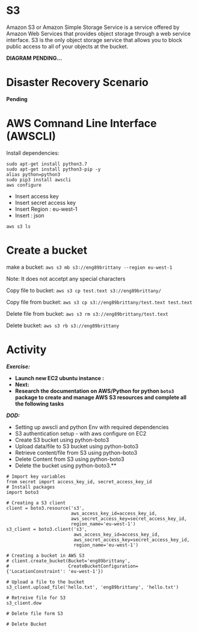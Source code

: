 # S3
Amazon S3 or Amazon Simple Storage Service is a service offered by Amazon Web Services that provides object storage through a web service interface. S3 is the only object storage service that allows you to block public access to all of your objects at the bucket.


**DIAGRAM PENDING...**

# Disaster Recovery Scenario

**Pending**

# AWS Comnand Line Interface (AWSCLI)

Install dependencies:
```
sudo apt-get install python3.7 
sudo apt-get install python3-pip -y 
alias python=python3
sudo pip3 install awscli
aws configure
```

- Insert access key 
- Insert secret access key 
- Insert Region : eu-west-1
- Insert : json

`aws s3 ls`

# Create a bucket

make a bucket:
`aws s3 mb s3://eng89brittany --region eu-west-1`

Note: It does not accetpt any special characters

Copy file to bucket:
`aws s3 cp test.text s3://eng89brittany/`

Copy file from bucket:
`aws s3 cp s3://eng89brittany/test.text test.text`

Delete file from bucket:
`aws s3 rm s3://eng89brittany/test.text`

Delete bucket:
`aws s3 rb s3://eng89brittany`

# Activity

***Exercise:***
- **Launch new EC2 ubuntu instance :**
- **Next:** 
- **Research the documentation on AWS/Python for python  ```boto3``` package to create and manage AWS S3 resources and complete all the following tasks**

***DOD:***
- Setting up awscli and python Env with required dependencies
-   S3 authentication setup - with aws configure on EC2
-  Create S3 bucket using python-boto3
-  Upload data/file to S3 bucket using python-boto3 
-  Retrieve content/file from S3 using python-boto3
-  Delete Content from S3 using python-boto3
-  Delete the bucket using python-boto3.**

```
# Import key variables
from secret import access_key_id, secret_access_key_id
# Install packages
import boto3

# Creating a S3 client
client = boto3.resource('s3',
                        aws_access_key_id=access_key_id,
                        aws_secret_access_key=secret_access_key_id,
                        region_name='eu-west-1')
s3_client = boto3.client('s3',
                         aws_access_key_id=access_key_id,
                         aws_secret_access_key=secret_access_key_id,
                         region_name='eu-west-1')

# Creating a bucket in AWS S3
# client.create_bucket(Bucket='eng89brittany',
#                      CreateBucketConfiguration={'LocationConstraint': 'eu-west-1'})

# Upload a file to the bucket
s3_client.upload_file('hello.txt', 'eng89brittany', 'hello.txt')

# Retreive file for S3
s3_client.dow

# Delete file form S3

# Delete Bucket

```